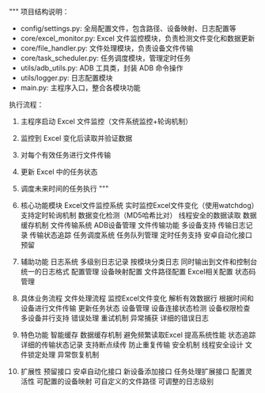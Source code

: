 """
项目结构说明：

- config/settings.py: 全局配置文件，包含路径、设备映射、日志配置等
- core/excel_monitor.py: Excel 文件监控模块，负责检测文件变化和数据更新
- core/file_handler.py: 文件处理模块，负责设备文件传输
- core/task_scheduler.py: 任务调度模块，管理定时任务
- utils/adb_utils.py: ADB 工具类，封装 ADB 命令操作
- utils/logger.py: 日志配置模块
- main.py: 主程序入口，整合各模块功能

执行流程：

1. 主程序启动 Excel 文件监控（文件系统监控+轮询机制）
2. 监控到 Excel 变化后读取并验证数据
3. 对每个有效任务进行文件传输
4. 更新 Excel 中的任务状态
5. 调度未来时间的任务执行
   """
   
1. 核心功能模块
Excel文件监控系统
实时监控Excel文件变化（使用watchdog）
支持定时轮询机制
数据变化检测（MD5哈希比对）
线程安全的数据读取
数据缓存机制
文件传输系统
ADB设备管理
文件传输功能
多设备支持
传输日志记录
传输状态追踪
任务调度系统
任务队列管理
定时任务支持
安卓自动化接口预留
2. 辅助功能
日志系统
多级别日志记录
按模块分类日志
同时输出到文件和控制台
统一的日志格式
配置管理
设备映射配置
文件路径配置
Excel相关配置
状态码管理
3. 具体业务流程
文件处理流程
监控Excel文件变化
解析有效数据行
根据时间和设备进行文件传输
更新任务状态
设备管理
设备连接状态检测
设备权限检查
多设备并行支持
错误处理
重试机制
异常捕获
详细的错误日志
4. 特色功能
智能缓存
数据缓存机制
避免频繁读取Excel
提高系统性能
状态追踪
详细的传输状态记录
支持断点续传
防止重复传输
安全机制
线程安全设计
文件锁定处理
异常恢复机制
5. 扩展性
预留接口
安卓自动化接口
新设备添加接口
任务处理扩展接口
配置灵活性
可配置的设备映射
可自定义的文件路径
可调整的日志级别
